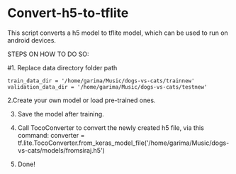 # Convert-h5-to-tflite

This script converts a h5 model to tflite model, which can be used to run on android devices.

STEPS ON HOW TO DO SO:

#1. 
Replace data directory folder path 

    train_data_dir = '/home/garima/Music/dogs-vs-cats/trainnew'
    validation_data_dir = '/home/garima/Music/dogs-vs-cats/testnew'

2.Create your own model or load pre-trained ones.

3. Save the model after training.

4. Call TocoConverter to convert the newly created h5 file, via this command:
   converter = tf.lite.TocoConverter.from_keras_model_file('/home/garima/Music/dogs-vs-cats/models/fromsiraj.h5')

5. Done!
